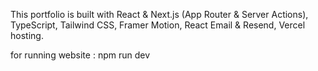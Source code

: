 
This portfolio is built with
React & Next.js (App Router & Server Actions), TypeScript, Tailwind CSS,
Framer Motion, React Email & Resend, Vercel hosting.

for running website :
npm run dev

